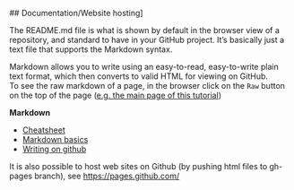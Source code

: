 ## Documentation/Website hosting]

The README.md file is what is shown by default in the browser view of a repository, and standard to have in your GitHub project.
It’s basically just a text file that supports the Markdown syntax.

Markdown allows you to write using an easy-to-read, easy-to-write plain text format, which then converts to valid HTML for viewing on GitHub.  
To see the raw markdown of a page, in the browser click on the `Raw` button on the top of the page ([e.g. the main page of this tutorial](https://raw.githubusercontent.com/milchmolch/Git_Tutorial/master/README.md))  
 
  
**Markdown**
- [Cheatsheet](https://github.com/adam-p/markdown-here/wiki/Markdown-Cheatsheet)
- [Markdown basics](https://help.github.com/articles/markdown-basics/)
- [Writing on github](https://help.github.com/articles/writing-on-github/)
  
  
It is also possible to host web sites on Github (by pushing html files to gh-pages branch), see https://pages.github.com/
